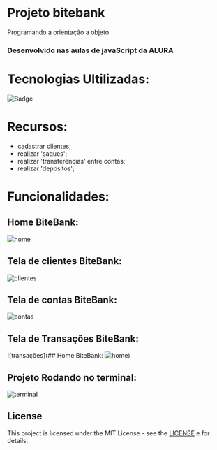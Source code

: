 # Projeto bitebank
<p>Programando a orientação a objeto</p>

### Desenvolvido nas aulas de javaScript da ALURA

# Tecnologias Ultilizadas: 
![Badge](https://img.shields.io/badge/JavaScript-323330?style=for-the-badge&logo=javascript&logoColor=ghost)

# Recursos: 
  - cadastrar clientes;
  - realizar 'saques';
  - realizar 'transferências' entre contas;
  - realizar 'depositos';

# Funcionalidades: 
## Home BiteBank: 
![home](https://github.com/TalitaVial/bitebank/blob/master/assets/tela%20de%20index%20bitebank.png)

## Tela de clientes BiteBank: 
![clientes](https://github.com/TalitaVial/bitebank/blob/master/assets/tela%20de%20cliente%20bitebank.png)

## Tela de contas BiteBank: 
![contas](https://github.com/TalitaVial/bitebank/blob/master/assets/tela%20de%20contas%20bitebank.png)

## Tela de Transações BiteBank: 
![transações](## Home BiteBank: 
![home](https://github.com/TalitaVial/bitebank/blob/master/assets/tela%20de%20index%20bitebank.png))

## Projeto Rodando no terminal: 
![terminal](https://github.com/TalitaVial/bitebank/blob/master/assets/power%20shell.png)

## License
This project is licensed under the MIT License - see the [LICENSE](https://opensource.org/licenses/MIT) e for details.
  
